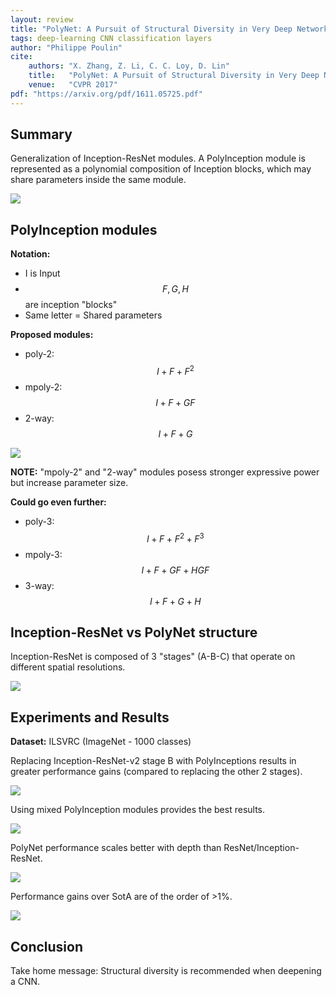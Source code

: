 ```yaml
---
layout: review
title: "PolyNet: A Pursuit of Structural Diversity in Very Deep Networks"
tags: deep-learning CNN classification layers
author: "Philippe Poulin"
cite:
    authors: "X. Zhang, Z. Li, C. C. Loy, D. Lin"
    title:   "PolyNet: A Pursuit of Structural Diversity in Very Deep Networks"
    venue:   "CVPR 2017"
pdf: "https://arxiv.org/pdf/1611.05725.pdf"
---
```


## Summary
Generalization of Inception-ResNet modules.  A PolyInception module is represented as a polynomial composition of Inception blocks, which may share parameters inside the same module.


![](/article/images/polynet/figure3.jpg)


## PolyInception modules

**Notation:**
- I is Input
- $$F, G, H$$ are inception "blocks"
- Same letter = Shared parameters


**Proposed modules:**
- poly-2: $$ I + F + F^2 $$
- mpoly-2: $$ I + F + GF $$
- 2-way: $$ I + F + G $$

![](/article/images/polynet/figure4.jpg)

**NOTE:** "mpoly-2" and "2-way" modules posess stronger expressive power but increase parameter size.


**Could go even further:**
- poly-3: $$ I + F + F^2 + F^3 $$
- mpoly-3: $$ I + F + GF + HGF $$
- 3-way: $$ I + F + G + H $$

## Inception-ResNet vs PolyNet structure

Inception-ResNet is composed of 3 "stages" (A-B-C) that operate on different spatial resolutions.

![](/article/images/polynet/figure5.jpg)


## Experiments and Results

**Dataset:** ILSVRC (ImageNet - 1000 classes)

Replacing Inception-ResNet-v2 stage B with PolyInceptions results in greater performance gains (compared to replacing the other 2 stages).

![](/article/images/polynet/figure6.jpg)

Using mixed PolyInception modules provides the best results.

![](/article/images/polynet/figure8.jpg)

PolyNet performance scales better with depth than ResNet/Inception-ResNet.

![](/article/images/polynet/figure11.jpg)

Performance gains over SotA are of the order of >1%.

![](/article/images/polynet/table1.jpg)


## Conclusion

Take home message: Structural diversity is recommended when deepening a CNN.